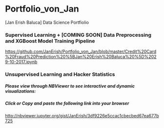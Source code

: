 # Portfolio_von_Jan
[Jan Erish Baluca] Data Science Portfiolio

### Supervised Learning + [COMING SOON] Data Preprocessing and XGBoost Model Training Pipeline
https://github.com/JanErish/Portfolio_von_Jan/blob/master/Credit%20Card%20Fraud%20Prediction%20%5BJan%20Erish%20Baluca%20%5D%2029-10-2017.ipynb

### Unsupervised Learning and Hacker Statistics
##### Please view through NBViewer to see interactive and dynamic visualizations:
##### Click or Copy and paste the following link into your browser
http://nbviewer.jupyter.org/gist/JanErish/3df9226e5ccac1cbecbed67ea677b725
